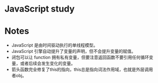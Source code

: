 # JavaScript study

# Notes
* JavaScript 是由时间驱动执行的单线程模型。
* JavaScript 引擎自动提升了变量的声明，但不会提升变量的赋值。
* 闭包可以让 function 拥有私有变量，但要注意返回函数不要引用任何循环变量，或者后续会发生变化的变量。
* 箭头函数完全修复了this的指向，this总是指向词法作用域，也就是外层调用者obj。